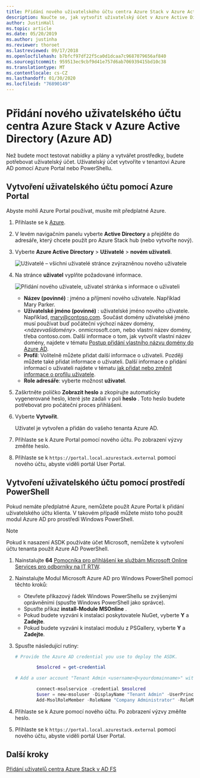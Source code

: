 ```yaml
---
title: Přidání nového uživatelského účtu centra Azure Stack v Azure Active Directory
description: Naučte se, jak vytvořit uživatelský účet v Azure Active Directory, abyste mohli prozkoumat portál User Portal.
author: JustinHall
ms.topic: article
ms.date: 05/20/2019
ms.author: justinha
ms.reviewer: thoroet
ms.lastreviewed: 09/17/2018
ms.openlocfilehash: b7bfcf97df22f5ca0d1dcaa7c9687079656af840
ms.sourcegitcommit: 959513ec9cbf9d41e757d6ab706939415bd10c38
ms.translationtype: MT
ms.contentlocale: cs-CZ
ms.lasthandoff: 01/30/2020
ms.locfileid: "76890149"
---
```

# <a name="add-a-new-azure-stack-hub-user-account-in-azure-active-directory-azure-ad"></a>Přidání nového uživatelského účtu centra Azure Stack v Azure Active Directory (Azure AD)

Než budete moct testovat nabídky a plány a vytvářet prostředky, budete potřebovat uživatelský účet. Uživatelský účet vytvoříte v tenantovi Azure AD pomocí Azure Portal nebo PowerShellu.

## <a name="create-user-account-using-the-azure-portal"></a>Vytvoření uživatelského účtu pomocí Azure Portal

Abyste mohli Azure Portal používat, musíte mít předplatné Azure.

1. Přihlaste se k [Azure](https://portal.azure.com).
2. V levém navigačním panelu vyberte **Active Directory** a přejděte do adresáře, který chcete použít pro Azure Stack hub (nebo vytvořte nový).
3. Vyberte **Azure Active Directory** > **Uživatelé** > **novém uživateli**.

    ![Uživatelé – všichni uživatelé stránce zvýrazněnou nového uživatele](media/azure-stack-add-new-user-aad/new-user-all-users.png)

4. Na stránce **uživatel** vyplňte požadované informace.

    ![Přidání nového uživatele, uživatel stránka s informace o uživateli](media/azure-stack-add-new-user-aad/new-user-user.png)

   - **Název (povinné)** : jméno a příjmení nového uživatele. Například Mary Parker.
   - **Uživatelské jméno (povinné)** : uživatelské jméno nového uživatele. Například, mary@contoso.com.
       Součást domény uživatelské jméno musí používat buď počáteční výchozí název domény, <_názevvašídomény_>. onmicrosoft.com, nebo vlastní název domény, třeba contoso.com. Další informace o tom, jak vytvořit vlastní název domény, najdete v tématu [Postup přidání vlastního názvu domény do Azure AD](/azure/active-directory/fundamentals/add-custom-domain).
   - **Profil**: Volitelně můžete přidat další informace o uživateli. Později můžete také přidat informace o uživateli. Další informace o přidání informací o uživateli najdete v tématu [jak přidat nebo změnit informace o profilu uživatele](/azure/active-directory/fundamentals/active-directory-users-profile-azure-portal).
   - **Role adresáře**: vyberte možnost **uživatel**.

5. Zaškrtněte políčko **Zobrazit heslo** a zkopírujte automaticky vygenerované heslo, které jste zadali v poli **heslo** . Toto heslo budete potřebovat pro počáteční proces přihlášení.

6. Vyberte **Vytvořit**.

    Uživatel je vytvořen a přidán do vašeho tenanta Azure AD.

7. Přihlaste se k Azure Portal pomocí nového účtu. Po zobrazení výzvy změňte heslo.
8. Přihlaste se k `https://portal.local.azurestack.external` pomocí nového účtu, abyste viděli portál User Portal.

## <a name="create-a-user-account-using-powershell"></a>Vytvoření uživatelského účtu pomocí prostředí PowerShell

Pokud nemáte předplatné Azure, nemůžete použít Azure Portal k přidání uživatelského účtu klienta. V takovém případě můžete místo toho použít modul Azure AD pro prostředí Windows PowerShell.

> [!NOTE]
> Pokud k nasazení ASDK používáte účet Microsoft, nemůžete k vytvoření účtu tenanta použít Azure AD PowerShell.

1. Nainstalujte **64** [Pomocníka pro přihlášení ke službám Microsoft Online Services pro odborníky na IT RTW](https://go.microsoft.com/fwlink/p/?LinkId=286152).

2. Nainstalujte Modul Microsoft Azure AD pro Windows PowerShell pomocí těchto kroků:

    - Otevřete příkazový řádek Windows PowerShellu se zvýšenými oprávněními (spusťte Windows PowerShell jako správce).
    - Spusťte příkaz **install-Module MSOnline** .
    - Pokud budete vyzváni k instalaci poskytovatele NuGet, vyberte **Y** a **Zadejte**.
    - Pokud budete vyzváni k instalaci modulu z PSGallery, vyberte **Y** a **Zadejte**.

3. Spusťte následující rutiny:

    ```powershell
    # Provide the Azure AD credential you use to deploy the ASDK.

            $msolcred = get-credential

    # Add a user account "Tenant Admin <username>@<yourdomainname>" with the initial password "<password>".

            connect-msolservice -credential $msolcred
            $user = new-msoluser -DisplayName "Tenant Admin" -UserPrincipalName <username>@<yourdomainname> -Password <password>
            Add-MsolRoleMember -RoleName "Company Administrator" -RoleMemberType User -RoleMemberObjectId $user.ObjectId

    ```

1. Přihlaste se k Azure pomocí nového účtu. Po zobrazení výzvy změňte heslo.
2. Přihlaste se k `https://portal.local.azurestack.external` pomocí nového účtu, abyste viděli portál User Portal.

## <a name="next-steps"></a>Další kroky

[Přidání uživatelů centra Azure Stack v AD FS](azure-stack-add-users-adfs.md)

